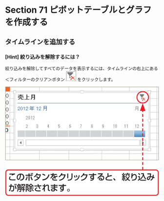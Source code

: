 # Section 71 ピボットテーブルとグラフを作成する

## タイムラインを追加する

### [Hint] 絞り込みを解除するには？

絞り込みを解除してすべてのデータを表示するには、タイムラインの右上にある＜フィルターのクリア＞ボタン ![](icon_filter_clear.png) をクリックします。

![hint](004.png)
